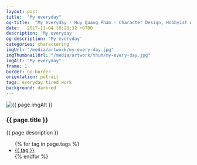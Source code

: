 ```yaml
---
layout: post
title:  "My everyday"
og-title:  "My everyday - Huy Quang Pham - Character Design, Hobbyist Artist"
date:   2017-11-04 18:28:32 +0700
description: 'My everyday'
og-description: 'My everyday'
categories: charactering
imgUrl: "/media/artwork/my-every-day.jpg"
imgThumbnailUrl: "/media/artwork/thum/my-every-day.jpg"
imgAlt: "My everyday"
frame: 1
border: no-border
orientation: potrait
tags: everyday tired work
background: darkred
---
```

<article class="content">
  <div class="wrapper wrapper-img">
    <img id="c" class="pic {% if page.frame %}{{ "pic-frame" }}{% endif %}" src="{{ page.imgUrl | absolute_url }}" alt="{{ page.imgAlt }}" style="background-color: {{ page.background }}" />
  </div>
  <h3 class="title">{{ page.title }}</h3>
  <p class="des">{{ page.description }}</p>
  <ul class="tags">
    {% for tag in page.tags %}
      <li><a href="#">{{ tag }}</a></li>
    {% endfor %}
  </ul>
</article>
